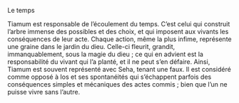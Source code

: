 Le temps

Tiamum est responsable de l’écoulement du temps. C’est celui qui construit l’arbre immense des possibles et des choix, et qui imposent aux vivants les conséquences de leur acte. Chaque action, même la plus infime, représente une graine dans le jardin du dieu. Celle-ci fleurit, grandit, immanquablement, sous la magie du dieu ; ce qui en advient est la responsabilité du vivant qui l’a planté, et il ne peut s’en défaire. Ainsi, Tiamum est souvent représenté avec Seha, tenant une faux. Il est considéré comme opposé à Ios et ses spontanéités qui s’échappent parfois des conséquences simples et mécaniques des actes commis ; bien que l’un ne puisse vivre sans l’autre.